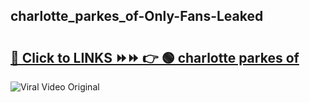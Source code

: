 
 ## charlotte_parkes_of-Only-Fans-Leaked

# <h2><a href="https://clipsfans.com/charlotte_parkes_of&ref=git">🔗 Click to LINKS ⏩⏩ 👉 🟢 charlotte parkes of </a></h2>

<a href="https://clipsfans.com/charlotte_parkes_of&ref=git" rel="nofollow" data-target="animated-image.originalLink"><img src="https://i.ibb.co.com/xMMVF88/686577567.gif" alt="Viral Video Original" style="max-width: 100%; display: inline-block;" data-target="animated-image.originalImage"></a>
